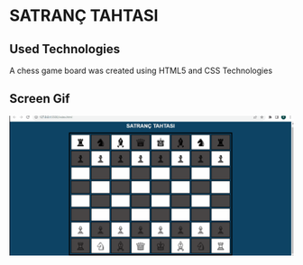 <h1>SATRANÇ TAHTASI</h1>
<h2>Used Technologies</h2>
<p>A chess game board was created using HTML5 and CSS Technologies</p>

<h2>Screen Gif</h2>

![](satranc.gif)
